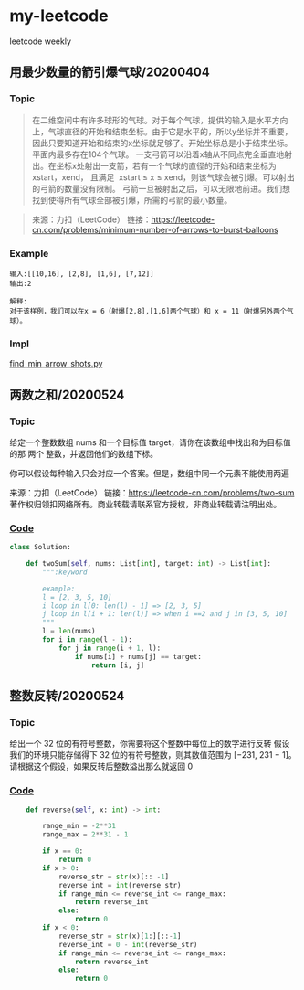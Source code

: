 # my-leetcode
leetcode weekly

## 用最少数量的箭引爆气球/20200404

### Topic
> 在二维空间中有许多球形的气球。对于每个气球，提供的输入是水平方向上，气球直径的开始和结束坐标。由于它是水平的，所以y坐标并不重要，因此只要知道开始和结束的x坐标就足够了。开始坐标总是小于结束坐标。平面内最多存在104个气球。
一支弓箭可以沿着x轴从不同点完全垂直地射出。在坐标x处射出一支箭，若有一个气球的直径的开始和结束坐标为 xstart，xend， 且满足  xstart ≤ x ≤ xend，则该气球会被引爆。可以射出的弓箭的数量没有限制。 弓箭一旦被射出之后，可以无限地前进。我们想找到使得所有气球全部被引爆，所需的弓箭的最小数量。

>来源：力扣（LeetCode）
链接：https://leetcode-cn.com/problems/minimum-number-of-arrows-to-burst-balloons

### Example
```text
输入:[[10,16], [2,8], [1,6], [7,12]]
输出:2

解释:
对于该样例，我们可以在x = 6（射爆[2,8],[1,6]两个气球）和 x = 11（射爆另外两个气球）。
```
### Impl
[find_min_arrow_shots.py](https://github.com/ssfanli/my-leetcode/blob/master/202004/find_min_arrow_shots.py)

## 两数之和/20200524

### Topic

给定一个整数数组 nums 和一个目标值 target，请你在该数组中找出和为目标值的那 两个 整数，并返回他们的数组下标。

你可以假设每种输入只会对应一个答案。但是，数组中同一个元素不能使用两遍

来源：力扣（LeetCode）
链接：https://leetcode-cn.com/problems/two-sum
著作权归领扣网络所有。商业转载请联系官方授权，非商业转载请注明出处。

### [Code](https://github.com/ssfanli/my-leetcode/blob/master/202005/two_sum.py)

```python
class Solution:

    def twoSum(self, nums: List[int], target: int) -> List[int]:
        """:keyword

        example:
        l = [2, 3, 5, 10]
        i loop in l[0: len(l) - 1] => [2, 3, 5]
        j loop in l[i + 1: len(l)] => when i ==2 and j in [3, 5, 10]
        """
        l = len(nums)
        for i in range(l - 1):
            for j in range(i + 1, l):
                if nums[i] + nums[j] == target:
                    return [i, j]
```

## 整数反转/20200524

### Topic

给出一个 32 位的有符号整数，你需要将这个整数中每位上的数字进行反转
假设我们的环境只能存储得下 32 位的有符号整数，则其数值范围为 [−231,  231 − 1]。请根据这个假设，如果反转后整数溢出那么就返回 0

### [Code](https://github.com/ssfanli/my-leetcode/blob/master/202005/reverse.py)

```python
    def reverse(self, x: int) -> int:

        range_min = -2**31
        range_max = 2**31 - 1

        if x == 0:
            return 0
        if x > 0:
            reverse_str = str(x)[:: -1]
            reverse_int = int(reverse_str)
            if range_min <= reverse_int <= range_max:
                return reverse_int
            else:
                return 0
        if x < 0:
            reverse_str = str(x)[1:][::-1]
            reverse_int = 0 - int(reverse_str)
            if range_min <= reverse_int <= range_max:
                return reverse_int
            else:
                return 0
```